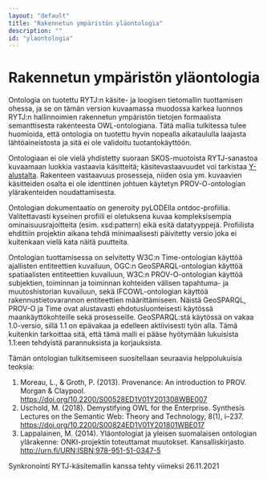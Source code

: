 ```yaml
---
layout: "default"
title: "Rakennetun ympäristön yläontologia"
description: ""
id: "ylaontologia"
---
```

# Rakennetun ympäristön yläontologia

Ontologia on tuotettu RYTJ:n käsite- ja loogisen tietomallin tuottamisen ohessa, ja se on tämän version kuvaamassa muodossa karkea luonnos RYTJ:n hallinnoimien rakennetun ympäristön tietojen formaalista semanttisesta rakenteesta OWL-ontologiana. Tätä mallia tulkitessa tulee huomioida, että ontologia on tuotettu hyvin nopealla aikataululla laajasta lähtöaineistosta ja sitä ei ole validoitu tuotantokäyttöön.

Ontologiaan ei ole vielä yhdistetty suoraan SKOS-muotoista RYTJ-sanastoa kuvaamaan luokkia vastaavia käsitteitä; käsitevastaavuudet voi tarkistaa [Y-alustalta](http://uri.suomi.fi/terminology/rytj/). Rakenteen vastaavuus prosesseja, niiden osia ym. kuvaavien käsitteiden osalta ei ole identtinen johtuen käytetyn PROV-O-ontologian ylärakenteiden noudattamisesta.

Ontologian dokumentaatio on generoity pyLODElla ontdoc-profiilia. Valitettavasti kyseinen profiili ei oletuksena kuvaa kompleksisempia ominaisuusrajoitteita (esim. xsd:pattern) eikä esitä datatyyppejä. Profiilista ehdittiin projektin aikana tehdä minimaalisesti päivitetty versio joka ei kuitenkaan vielä kata näitä puutteita.

Ontologian tuottamisessa on selvitetty W3C:n Time-ontologian käyttöä ajallisten entiteettien kuvailuun, OGC:n GeoSPARQL-ontologian käyttöä spatiaalisten entiteettien kuvailuun, W3C:n PROV-O-ontologian käyttöä subjektien, toiminnan ja toiminnan kohteiden välisen tapahtuma- ja muutoshistorian kuvailuun, sekä IFCOWL-ontologian käyttöä rakennustietovarannon entiteettien määrittämiseen. Näistä GeoSPARQL, PROV-O ja Time ovat alustavasti ehdotusluonteisesti käytössä maankäyttökohteille sekä prosesseille. GeoSPARQL:stä käytössä on vakaa 1.0-versio, sillä 1.1 on epävakaa ja edelleen aktiivisesti työn alla. Tämä kuitenkin tarkoittaa sitä, että tämä malli ei pääse hyötymään lukuisista 1.1:een tehdyistä parannuksista ja korjauksista.

Tämän ontologian tulkitsemiseen suositellaan seuraavia helppolukuisia teoksia:

1. Moreau, L., & Groth, P. (2013). Provenance: An introduction to PROV. Morgan & Claypool. https://doi.org/10.2200/S00528ED1V01Y201308WBE007
1. Uschold, M. (2018). Demystifying OWL for the Enterprise. Synthesis Lectures on the Semantic Web: Theory and Technology, 8(1), i–237. https://doi.org/10.2200/S00824ED1V01Y201801WBE017
1. Lappalainen, M. (2014). Yläontologiat ja yleisen suomalaisen ontologian ylärakenne: ONKI-projektin toteuttamat muutokset. Kansalliskirjasto. http://urn.fi/URN:ISBN:978-951-51-0347-5

Synkronointi RYTJ-käsitemallin kanssa tehty viimeksi 26.11.2021